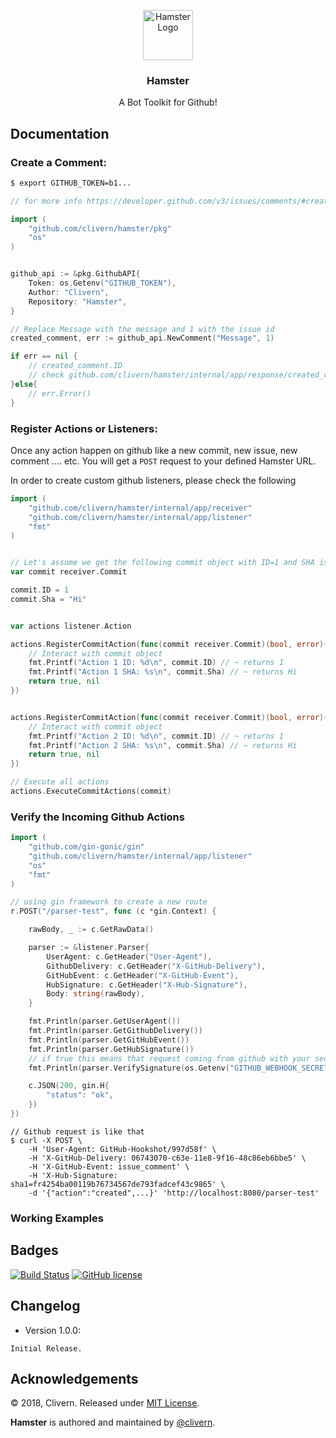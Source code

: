 <p align="center">
  <img alt="Hamster Logo" src="https://raw.githubusercontent.com/Clivern/Hamster/feature/listen/logo/logo.png" height="80" />
  <h3 align="center">Hamster</h3>
  <p align="center">A Bot Toolkit for Github!</p>
</p>

## Documentation

### Create a Comment:

```bash
$ export GITHUB_TOKEN=b1...
```

```go
// for more info https://developer.github.com/v3/issues/comments/#create-a-comment

import (
    "github.com/clivern/hamster/pkg"
    "os"
)


github_api := &pkg.GithubAPI{
    Token: os.Getenv("GITHUB_TOKEN"),
    Author: "Clivern",
    Repository: "Hamster",
}

// Replace Message with the message and 1 with the issue id
created_comment, err := github_api.NewComment("Message", 1)

if err == nil {
    // created_comment.ID
    // check github.com/clivern/hamster/internal/app/response/created_comment.CreatedComment for available data
}else{
    // err.Error()
}
```

### Register Actions or Listeners:

Once any action happen on github like a new commit, new issue, new comment .... etc. You will get a `POST` request to your defined Hamster URL.

In order to create custom github listeners, please check the following

```go
import (
    "github.com/clivern/hamster/internal/app/receiver"
    "github.com/clivern/hamster/internal/app/listener"
    "fmt"
)


// Let's assume we get the following commit object with ID=1 and SHA is "Hi"
var commit receiver.Commit

commit.ID = 1
commit.Sha = "Hi"


var actions listener.Action

actions.RegisterCommitAction(func(commit receiver.Commit)(bool, error){
    // Interact with commit object
    fmt.Printf("Action 1 ID: %d\n", commit.ID) // ~ returns 1
    fmt.Printf("Action 1 SHA: %s\n", commit.Sha) // ~ returns Hi
    return true, nil
})


actions.RegisterCommitAction(func(commit receiver.Commit)(bool, error){
    // Interact with commit object
    fmt.Printf("Action 2 ID: %d\n", commit.ID) // ~ returns 1
    fmt.Printf("Action 2 SHA: %s\n", commit.Sha) // ~ returns Hi
    return true, nil
})

// Execute all actions
actions.ExecuteCommitActions(commit)
```

### Verify the Incoming Github Actions

```go
import (
    "github.com/gin-gonic/gin"
    "github.com/clivern/hamster/internal/app/listener"
    "os"
    "fmt"
)

// using gin framework to create a new route
r.POST("/parser-test", func (c *gin.Context) {

    rawBody, _ := c.GetRawData()

    parser := &listener.Parser{
        UserAgent: c.GetHeader("User-Agent"),
        GithubDelivery: c.GetHeader("X-GitHub-Delivery"),
        GitHubEvent: c.GetHeader("X-GitHub-Event"),
        HubSignature: c.GetHeader("X-Hub-Signature"),
        Body: string(rawBody),
    }

    fmt.Println(parser.GetUserAgent())
    fmt.Println(parser.GetGithubDelivery())
    fmt.Println(parser.GetGitHubEvent())
    fmt.Println(parser.GetHubSignature())
    // if true this means that request coming from github with your secret
    fmt.Println(parser.VerifySignature(os.Getenv("GITHUB_WEBHOOK_SECRET")))

    c.JSON(200, gin.H{
        "status": "ok",
    })
})
```

```curl
// Github request is like that
$ curl -X POST \
    -H 'User-Agent: GitHub-Hookshot/997d58f' \
    -H 'X-GitHub-Delivery: 06743070-c63e-11e8-9f16-48c86eb6bbe5' \
    -H 'X-GitHub-Event: issue_comment' \
    -H 'X-Hub-Signature: sha1=fr4254ba00119b76734567de793fadcef43c9865' \
    -d '{"action":"created",...}' 'http://localhost:8080/parser-test'
```

### Working Examples


## Badges

[![Build Status](https://travis-ci.org/Clivern/Hamster.svg?branch=master)](https://travis-ci.org/Clivern/Hamster)
[![GitHub license](https://img.shields.io/github/license/Clivern/Hamster.svg)](https://github.com/Clivern/Hamster/blob/master/LICENSE)


## Changelog

* Version 1.0.0:
```
Initial Release.
```


## Acknowledgements

© 2018, Clivern. Released under [MIT License](https://opensource.org/licenses/mit-license.php).

**Hamster** is authored and maintained by [@clivern](http://github.com/clivern).